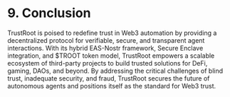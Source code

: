 # 9. Conclusion

TrustRoot is poised to redefine trust in Web3 automation by providing a decentralized protocol for verifiable, secure, and transparent agent interactions. With its hybrid EAS-Nostr framework, Secure Enclave integration, and $TROOT token model, TrustRoot empowers a scalable ecosystem of third-party projects to build trusted solutions for DeFi, gaming, DAOs, and beyond. By addressing the critical challenges of blind trust, inadequate security, and fraud, TrustRoot secures the future of autonomous agents and positions itself as the standard for Web3 trust.
